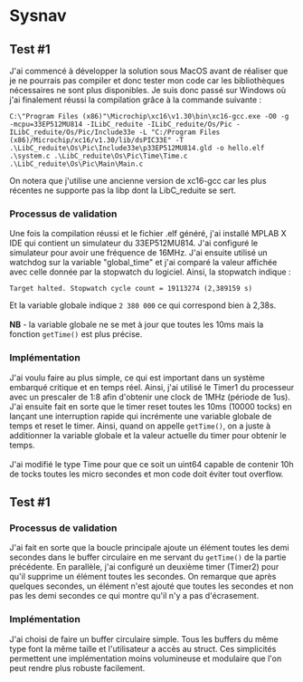 # Sysnav

## Test #1
J'ai commencé à développer la solution sous MacOS avant de réaliser que je ne pourrais pas compiler et donc tester mon code car les bibliothèques nécessaires ne sont plus disponibles. Je suis donc passé sur Windows où j'ai finalement réussi la compilation grâce à la commande suivante :
```
C:\"Program Files (x86)"\Microchip\xc16\v1.30\bin\xc16-gcc.exe -O0 -g -mcpu=33EP512MU814 -ILibC_reduite -ILibC_reduite/Os/Pic -ILibC_reduite/Os/Pic/Include33e -L "C:/Program Files (x86)/Microchip/xc16/v1.30/lib/dsPIC33E" -T .\LibC_reduite\Os\Pic\Include33e\p33EP512MU814.gld -o hello.elf .\system.c .\LibC_reduite\Os\Pic\Time\Time.c .\LibC_reduite\Os\Pic\Main\Main.c
```
On notera que j'utilise une ancienne version de xc16-gcc car les plus récentes ne supporte pas la libp dont la LibC_reduite se sert.
### Processus de validation
Une fois la compilation réussi et le fichier .elf généré, j'ai installé MPLAB X IDE qui contient un simulateur du 33EP512MU814.
J'ai configuré le simulateur pour avoir une fréquence de 16MHz. J'ai ensuite utilisé un watchdog sur la variable "global_time" et j'ai comparé la valeur affichée avec celle donnée par la stopwatch du logiciel.
Ainsi, la stopwatch indique :
```
Target halted. Stopwatch cycle count = 19113274 (2,389159 s)
```
Et la variable globale indique `2 380 000` ce qui correspond bien à 2,38s.<br><br>
**NB** - la variable globale ne se met à jour que toutes les 10ms mais la fonction `getTime()` est plus précise.

### Implémentation
J'ai voulu faire au plus simple, ce qui est important dans un système embarqué critique et en temps réel. Ainsi, j'ai utilisé le Timer1 du processeur avec un prescaler de 1:8 afin d'obtenir une clock de 1MHz (période de 1us). J'ai ensuite fait en sorte que le timer reset toutes les 10ms (10000 tocks) en lançant une interruption rapide qui incrémente une variable globale de temps et reset le timer. Ainsi, quand on appelle `getTime()`, on a juste à additionner la variable globale et la valeur actuelle du timer pour obtenir le temps.<br><br>
J'ai modifié le type Time pour que ce soit un uint64 capable de contenir 10h de tocks toutes les micro secondes et mon code doit éviter tout overflow.

## Test #1
### Processus de validation
J'ai fait en sorte que la boucle principale ajoute un élément toutes les demi secondes dans le buffer circulaire en me servant du `getTime()` de la partie précédente. En parallèle, j'ai configuré un deuxième timer (Timer2) pour qu'il supprime un élément toutes les secondes. On remarque que après quelques secondes, un élément n'est ajouté que toutes les secondes et non pas les demi secondes ce qui montre qu'il n'y a pas d'écrasement.

### Implémentation
J'ai choisi de faire un buffer circulaire simple. Tous les buffers du même type font la même taille et l'utilisateur a accès au struct. Ces simplicités permettent une implémentation moins volumineuse et modulaire que l'on peut rendre plus robuste facilement.